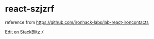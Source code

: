 # react-szjzrf

reference from https://github.com/ironhack-labs/lab-react-ironcontacts

[Edit on StackBlitz ⚡️](https://stackblitz.com/edit/react-szjzrf)
